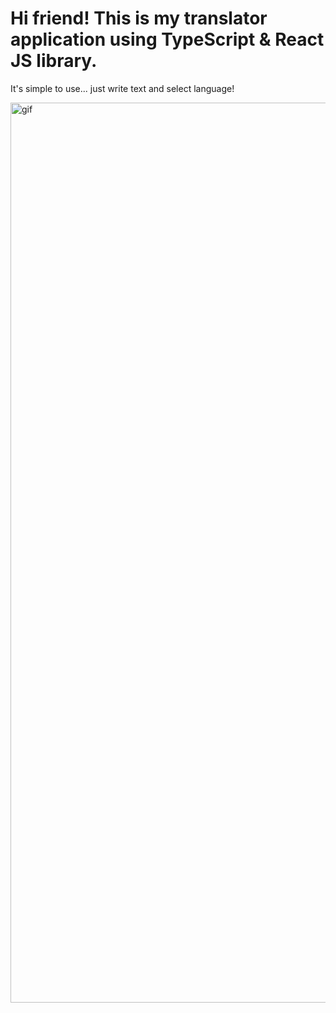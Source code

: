  # Hi friend! This is my translator application using TypeScript & React JS library.

  It's simple to use... just write text and select language!
  

<img width="1440" alt="gif" src="https://user-images.githubusercontent.com/127554918/227538593-4ac6da7f-5a9e-40e2-91da-f1a1c1a8bbec.gif">
